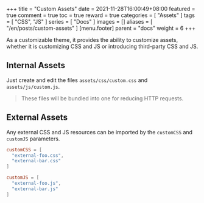 +++
title = "Custom Assets"
date = 2021-11-28T16:00:49+08:00
featured = true
comment = true
toc = true
reward = true
categories = [
  "Assets"
]
tags = [
  "CSS",
  "JS"
]
series = [
  "Docs"
]
images = []
aliases = [
  "/en/posts/custom-assets"
]
[menu.footer]
  parent = "docs"
  weight = 6
+++

As a customizable theme, it provides the ability to customize assets, whether it is customizing CSS and JS or introducing third-party CSS and JS.

<!--more-->

## Internal Assets

Just create and edit the files `assets/css/custom.css` and `assets/js/custom.js`.

> These files will be bundled into one for reducing HTTP requests.

## External Assets

Any external CSS and JS resources can be imported by the `customCSS` and `customJS` parameters.

```toml
customCSS = [
  "external-foo.css",
  "external-bar.css"
]

customJS = [
  "external-foo.js",
  "external-bar.js"
]
```
